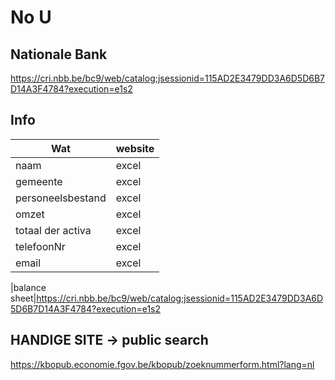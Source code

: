 # No U

## Nationale Bank

https://cri.nbb.be/bc9/web/catalog;jsessionid=115AD2E3479DD3A6D5D6B7D14A3F4784?execution=e1s2

## Info

|Wat|website
|-|-
|naam|excel
|gemeente|excel
|personeelsbestand|excel
|omzet|excel
|totaal der activa|excel
|telefoonNr|excel
|email|excel

|balance sheet|https://cri.nbb.be/bc9/web/catalog;jsessionid=115AD2E3479DD3A6D5D6B7D14A3F4784?execution=e1s2

## HANDIGE SITE -> public search

https://kbopub.economie.fgov.be/kbopub/zoeknummerform.html?lang=nl